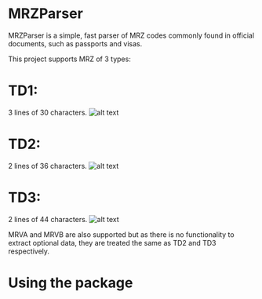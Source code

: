# MRZParser

MRZParser is a simple, fast parser of MRZ codes commonly found in official documents, such as passports and visas.

This project supports MRZ of 3 types:

# TD1:
3 lines of 30 characters.
![alt text](https://www.doubango.org/SDKs/mrz/docs/_images/td1_image.jpg)

# TD2:
2 lines of 36 characters.
![alt text](https://www.doubango.org/SDKs/mrz/docs/_images/td2_image.jpg)

# TD3:
2 lines of 44 characters.
![alt text](https://www.doubango.org/SDKs/mrz/docs/_images/td3_image.jpg)

MRVA and MRVB are also supported but as there is no functionality to extract optional data, they are treated the same as TD2 and TD3 respectively.

# Using the package
